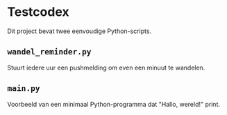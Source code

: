 # Testcodex

Dit project bevat twee eenvoudige Python-scripts.

## `wandel_reminder.py`
Stuurt iedere uur een pushmelding om even een minuut te wandelen.

## `main.py`
Voorbeeld van een minimaal Python-programma dat "Hallo, wereld!" print.

